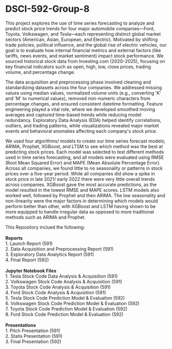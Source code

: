 # DSCI-592-Group-8
This project explores the use of time series forecasting to analyze and predict stock price trends for four major automobile companies—Ford, Toyota, Volkswagen, and Tesla—each representing distinct global market sectors (American, Asian, European, and Electric). Motivated by shifting trade policies, political influence, and the global rise of electric vehicles, our goal is to evaluate how internal financial metrics and external factors (like tariffs, news events, and market sentiment) impact stock performance. We sourced historical stock data from Investing.com (2020–2025), focusing on key financial indicators such as open, high, low, close prices, trading volume, and percentage change.

The data acquisition and preprocessing phase involved cleaning and standardizing datasets across the four companies. We addressed missing values using median values, normalized volume units (e.g., converting 'K' and 'M' to numerical values), removed non-numeric characters from percentage changes, and ensured consistent datetime formatting. Feature engineering played a vital role, where we developed smoothed moving averages and captured time-based trends while reducing model redundancy. Exploratory Data Analysis (EDA) helped identify correlations, outliers, and trading patterns, while visualizations revealed major market events and behavioral anomalies affecting each company's stock price.

We used four algorithms/ models to create our time series forecast models; ARIMA, Prophet, XGBoost, and LTSM to see which method was the best at predicting stock prices. Each model was selected to test different methods used in time series forecasting, and all models were evaluated using RMSE (Root Mean Squared Error) and MAPE (Mean Absolute Percentage Error). Across all companies, we found little to no seasonality or patterns in stock prices over a five-year period. While all companies did show a spike in stock price in late 2021/ early 2022 there were very little overall trends across companies. XGBoost gave the most accurate predictions, as the model resulted in the lowest RMSE and MAPE scores. LSTM models also worked well, followed by Prophet and then ARIMA. The low seasonality and non-linearity were the major factors in determining which models would perform better than other, with XGBoost and LSTM having shown to be more equipped to handle irregular data as opposed to more traditional methods such as ARIMA and Prophet. 



This Repository inclued the following:<br>
<br>
  **Reports<br>**
    1. Launch Report (591) <br>
    2. Data Acquisition and Preprocessing Report (591) <br>
    3. Exploratory Data Analytics Report (591) <br>
    4. Final Report (592) <br>
    <br>
  **Jupyter Notebook Files<br>**
    1. Tesla Stock Code Data Analysis & Acquisition (591) <br>
    2. Volkswagen Stock Code Analysis & Acquisition (591) <br>
    3. Toyota Stock Code Analysis & Acquisition (591) <br>
    4. Ford Stock Code Analysis & Acquisition (591) <br>
    5. Tesla Stock Code Prediction Model & Evaluation (592) <br>
    6. Volkswagen Stock Code Prediction Model & Evaluation (592) <br>
    7. Toyota Stock Code Prediction Model & Evaluation (592) <br>
    8. Ford Stock Code Prediction Model & Evaluation (592) <br>
<br>
  **Presentations<br>**
    1. Pitch Presentation (591) <br>
    2. Statis Presentation (591) <br>
    3. Final Presentation (592) <br>
<br>
